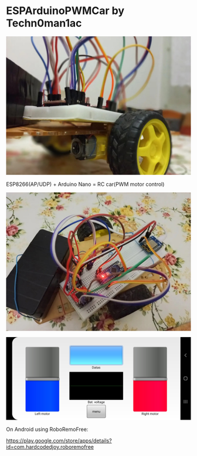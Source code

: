 # ESPArduinoPWMCar by Techn0man1ac

![RC car photo](https://raw.githubusercontent.com/techn0man1ac/ESPArduinoPWMCar/main/Pictures/DChnbkwoGWA.jpg "RC car photo")

ESP8266(AP/UDP) + Arduino Nano = RC car(PWM motor control)

![RC car photo2](https://raw.githubusercontent.com/techn0man1ac/ESPArduinoPWMCar/main/Pictures/qoUpP_fSRvU.jpg "RC car photo2")

![RoboRemoFree interface](https://raw.githubusercontent.com/techn0man1ac/ESPArduinoPWMCar/main/Pictures/Screenshot_20211004-004543_RoboRemoFree.jpg "RoboRemoFree interface")

On Android using RoboRemoFree:

https://play.google.com/store/apps/details?id=com.hardcodedjoy.roboremofree

